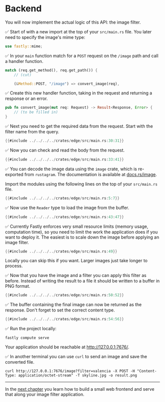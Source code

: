 # Backend

You will now implement the actual logic of this API: the image filter.

✅ Start of with a new import at the top of your `src/main.rs` file.
You later need to specify the image's mime type:

```rust
use fastly::mime;
```


✅ In your `main` function match for a  `POST` request on the `/image` path and call a handler function.

```rust
match (req.get_method(), req.get_path()) {
    // (cut)

    (&Method::POST, "/image") => convert_image(req),
```

✅ Create this new handler function, taking in the request and returning a response or an error.

```rust
pub fn convert_image(mut req: Request) -> Result<Response, Error> {
    // (to be filled in)
}
```

✅ Next you need to get the required data from the request. Start with the filter name from the query.

```rust
{{#include ../../../../crates/edge/src/main.rs:30:31}}
```

✅ Now you can check and read the body from the request.

```rust
{{#include ../../../../crates/edge/src/main.rs:33:41}}
```

✅ You can decode the image data using the `image` crate, which is re-exported from `rustagram`.
The documentation is available at [docs.rs/image](https://docs.rs/image/0.24.4/image/).

Import the modules using the following lines on the top of your `src/main.rs` file.

```rust
{{#include ../../../../crates/edge/src/main.rs:5:7}}
```

✅ Now use the `Reader` type to load the image from the buffer.

```rust
{{#include ../../../../crates/edge/src/main.rs:43:47}}
```

✅ Currently Fastly enforces very small resource limits (memory usage, computation time), so you need to limit the work the application does if you want to deploy it.
The easiest is to scale down the image before applying an image filter.

```rust
{{#include ../../../../crates/edge/src/main.rs:49}}
```

Locally you can skip this if you want.
Larger images just take longer to process.

✅ Now that you have the image and a filter you can apply this filter as before.
Instead of writing the result to a file it should be written to a buffer in PNG format.

```rust
{{#include ../../../../crates/edge/src/main.rs:50:52}}
```

✅ The buffer containing the final image can now be returned as the response.
Don't forget to set the correct content type.

```rust
{{#include ../../../../crates/edge/src/main.rs:54:56}}
```

✅ Run the project locally:

```
fastly compute serve
```

Your application should be reachable at <http://127.0.0.1:7676/>.


✅ In another terminal you can use `curl` to send an image and save the converted file.

```
curl http://127.0.0.1:7676/image?filter=valencia -X POST -H "Content-Type: application/octet-stream" -T skyline.jpg -o result.png
```

---

In the [next chapter](frontend.md) you learn how to build a small web frontend and serve that along your image filter application.
